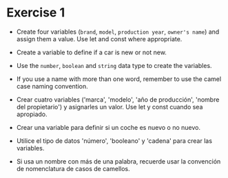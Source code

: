# Exercise 1 

* Create four variables (`brand`, `model`, `production year`, `owner's name`) and assign them a value. Use let and const where appropriate.
* Create a variable to define if a car is new or not new.
* Use the `number`, `boolean` and `string` data type to create the variables.
* If you use a name with more than one word, remember to use the camel case naming convention.



* Crear cuatro variables ('marca', 'modelo', 'año de producción', 'nombre del propietario') y asignarles un valor. Use let y const cuando sea apropiado.
* Crear una variable para definir si un coche es nuevo o no nuevo.
* Utilice el tipo de datos 'número', 'booleano' y 'cadena' para crear las variables.
* Si usa un nombre con más de una palabra, recuerde usar la convención de nomenclatura de casos de camellos.
